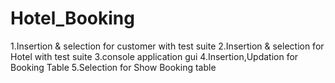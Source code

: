 # Hotel_Booking
1.Insertion & selection for customer  with test suite
2.Insertion & selection for Hotel  with test suite
3.console application gui 
4.Insertion,Updation for Booking Table
5.Selection for Show Booking table
